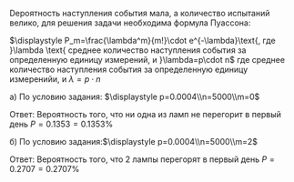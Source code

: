 Dероятность наступления события мала, а количество испытаний велико, для решения задачи необходима формула Пуассона:

 $\displaystyle P_m=\frac{\lambda^m}{m!}\cdot e^{-\lambda}\text{, где }\lambda \text{ среднее количество наступления события за определенную единицу измерений, и }\lambda=p\cdot n$
где среднее количество наступления события за определенную единицу измеренийи, и  $\lambda=p\cdot n$
 
 a) По условию задания: $\displaystyle p=0.0004\\n=5000\\m=0$

Ответ:
Вероятность того, что ни одна из ламп не перегорит в первый день $\displaystyle P=0.1353=0.1353\%$

б) По условию задания:$\displaystyle p=0.0004\\n=5000\\m=2$

Ответ:
Вероятность того, что 2 лампы перегорят в первый день $\displaystyle P=0.2707=0.2707\%$
